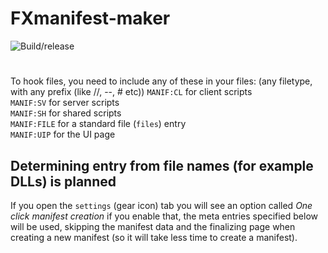 # FXmanifest-maker
![Build/release](https://github.com/LedAndris/FXmanifest-maker/workflows/Build/release/badge.svg)
# 
To hook files, you need to include any of these in your files: (any filetype, with any prefix (like //, --, # etc))
`MANIF:CL` for client scripts <br>
`MANIF:SV` for server scripts <br>
`MANIF:SH` for shared scripts <br>
`MANIF:FILE` for a standard file (`files`) entry <br>
`MANIF:UIP` for the UI page <br>
## Determining entry from file names (for example DLLs) is planned
If you open the `settings` (gear icon) tab you will see an option called *One click manifest creation* if you enable that, the meta entries specified below will be used, skipping the manifest data and the finalizing page when creating a new manifest (so it will take less time to create a manifest).
